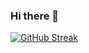 ### Hi there 👋

[![GitHub Streak](http://github-readme-streak-stats.herokuapp.com?user=xkidcatx&theme=github-dark&date_format=M%20j%5B%2C%20Y%5D)](https://git.io/streak-stats)

